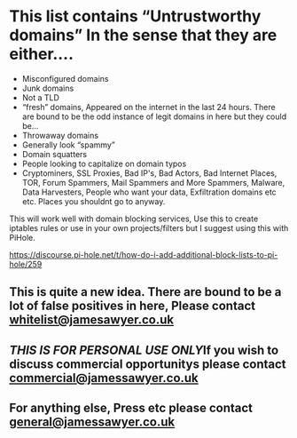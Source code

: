 # This list contains “Untrustworthy domains” In the sense that they are either….

- Misconfigured domains
- Junk domains
- Not a TLD
- “fresh” domains, Appeared on the internet in the last 24 hours. There are bound to be the odd instance of legit domains in here but they could be...
- Throwaway domains
- Generally look “spammy”
- Domain squatters
- People looking to capitalize on domain typos
- Cryptominers, SSL Proxies, Bad IP's, Bad Actors, Bad Internet Places, TOR, Forum Spammers, Mail Spammers and More Spammers, Malware, Data Harvesters, People who want your data, Exfiltration domains etc etc. Places you shouldnt go to anyway. 

This will work well with domain blocking services, Use this to create iptables rules or use in your own projects/filters but I suggest using this with PiHole.

https://discourse.pi-hole.net/t/how-do-i-add-additional-block-lists-to-pi-hole/259 

## This is quite a new idea. There are bound to be a lot of false positives in here, Please contact whitelist@jamesawyer.co.uk

## ***THIS IS FOR PERSONAL USE ONLY***If you wish to discuss commercial opportunitys please contact commercial@jamessawyer.co.uk

## For anything else, Press etc please contact general@jamessawyer.co.uk
